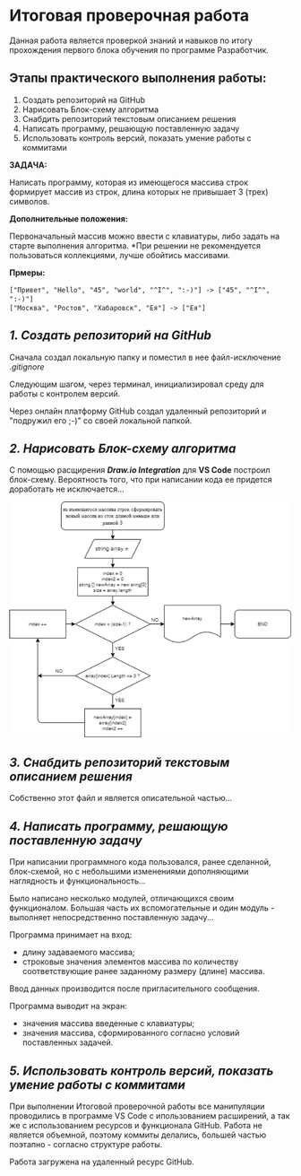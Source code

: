 # **Итоговая проверочная работа**

Данная работа является проверкой знаний и навыков по итогу прохождения первого блока обучения по программе Разработчик.

## **Этапы практического выполнения работы:**
1. Создать репозиторий на GitHub
2. Нарисовать Блок-схему алгоритма
3. Снабдить репозиторий текстовым описанием решения
4. Написать программу, решающую поставленную задачу
5. Использовать контроль версий, показать умение работы с коммитами

**ЗАДАЧА:**

Написать программу, которая из имеющегося массива строк формирует массив из строк, длина которых не привышает 3 (трех) символов.

**Дополнительные положения:**

Первоначальный массив можно ввести с клавиатуры, либо задать на старте выполнения алгоритма.
*При решении не рекомендуется пользоваться коллекциями, лучше обойтись массивами.

**Прмеры:**

    ["Привет", "Hello", "45", "world", "^I^", ":-)"] -> ["45", "^I^", ":-)"]
    ["Москва", "Ростов", "Хабаровск", "Ея"] -> ["Ея"]


## ***1. Создать репозиторий на GitHub***

Сначала создал локальную папку и поместил в нее файл-исключение *.gitignore*

Следующим шагом, через терминал, инициализировал среду для работы с контролем версий.

Через онлайн платформу GitHub создал удаленный репозиторий и "подружил его ;-)" со своей локальной папкой.

## ***2. Нарисовать Блок-схему алгоритма***


С помощью расщирения ***Draw.io Integration*** для **VS Code** построил блок-схему. Вероятность того, что при написании кода ее придется доработать не исключается...

![Блок-схема задачи](block_diagram.png)


## ***3. Снабдить репозиторий текстовым описанием решения*** 

Собственно этот файл и является описательной частью...


## ***4. Написать программу, решающую поставленную задачу***

При написании программного кода пользовался, ранее сделанной, блок-схемой, но с небольшими изменениями дополняющими наглядность и функциональность...

Было написано несколько модулей, отличающихся своим функционалом. Большая часть их вспомогательные и один модуль - выполняет непосредственно поставленную задачу...

Программа принимает на вход:

* длину задаваемого массива;
* строковые значения элементов массива по количеству соответствующие ранее заданному размеру (длине) массива.

Ввод данных производится после пригласительного сообщения.


Программа выводит на экран:

* значения массива введенные с клавиатуры;
* значения массива, сформированного согласно условий поставленных задачей.

## ***5. Использовать контроль версий, показать умение работы с коммитами***

При выполнении Итоговой проверочной работы все манипуляции проводились в программе VS Code с ипользованием расширений, а так же с использованием ресурсов и функционала GitHub. Работа не является объемной, поэтому коммиты делались, большей частью поэтапно - согласно структуре работы.

Работа загружена на удаленный ресурс GitHub.